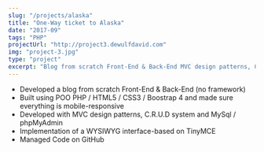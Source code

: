 ```yaml
---
slug: "/projects/alaska"
title: "One-Way ticket to Alaska"
date: "2017-09"
tags: "PHP"
projectUrl: "http://project3.dewulfdavid.com"
img: "project-3.jpg"
type: "project"
excerpt: "Blog from scratch Front-End & Back-End MVC design patterns, C.R.U.D system and MySql & OOP."
---
```


- Developed a blog from scratch Front-End & Back-End (no framework)
- Built using POO PHP / HTML5 / CSS3 / Boostrap 4 and made sure everything is mobile-responsive
- Developed with MVC design patterns, C.R.U.D system and MySql / phpMyAdmin
- Implementation of a WYSIWYG interface-based on TinyMCE
- Managed Code on GitHub